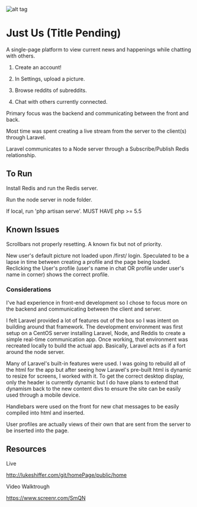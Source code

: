 ![alt tag](https://magnum.travis-ci.com/kkthxby3/homePage.svg?token=YnLXV4zJfeEsWV3wzyEe&branch=server)

<h1>Just Us (Title Pending)</h1>
A single-page platform to view current news and happenings while chatting with others.

1)  Create an account!

2)  In Settings, upload a picture.

3)  Browse reddits of subreddits.

4)  Chat with others currently connected.

Primary focus was the backend and communicating between the front and back.

Most time was spent creating a live stream from the server to the client(s) through Laravel.

Laravel communicates to a Node server through a Subscribe/Publish Redis relationship.

<h2>To Run</h2>
Install Redis and run the Redis server.

Run the node server in node folder.

If local, run 'php artisan serve'. MUST HAVE php >= 5.5

<h2>Known Issues</h2>

Scrollbars not properly resetting.  A known fix but not of priority. 

New user's default picture not loaded upon /first/ login.  Speculated to be a lapse in time between creating a profile and the page being loaded.  Reclicking the User's profile (user's name in chat OR profile under user's name in corner) shows the correct profile. 

<h3>Considerations</h3>
I've had experience in front-end development so I chose to focus more on the backend and communicating between the client and server.

I felt Laravel provided a lot of features out of the box so I was intent on building around that framework.  The development environment was first setup on a CentOS server installing Laravel, Node, and Reddis to create a simple real-time communication app.  Once working, that environment was recreated locally to build the actual app.  Basically, Laravel acts as if a fort around the node server. 

Many of Laravel's built-in features were used.  I was going to rebuild all of the html for the app but after seeing how Laravel's pre-built html is dynamic to resize for screens, I worked with it.  To get the correct desktop display, only the header is currently dynamic but I do have plans to extend that dynamism back to the new content divs to ensure the site can be easily used through a mobile device.  

Handlebars were used on the front for new chat messages to be easily compiled into html and inserted.

User profiles are actually views of their own that are sent from the server to be inserted into the page. 

<h2>Resources</h2>
Live

http://lukeshiffer.com/git/homePage/public/home

Video Walktrough

https://www.screenr.com/SmQN

